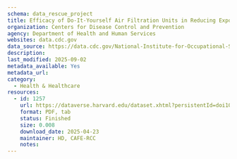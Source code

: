 ```yaml
---
schema: data_rescue_project 
title: Efficacy of Do-It-Yourself Air Filtration Units in Reducing Exposure to Simulated Respiratory Aerosols
organization: Centers for Disease Control and Prevention
agency: Department of Health and Human Services
websites: data.cdc.gov
data_source: https://data.cdc.gov/National-Institute-for-Occupational-Safety-and-Hea/Efficacy-of-Do-It-Yourself-Air-Filtration-Units-in/g7ty-3t6s/about_data
description: 
last_modified: 2025-09-02
metadata_available: Yes
metadata_url: 
category:
  - Health & Healthcare 
resources:
  - id: 1257
    url: https://dataverse.harvard.edu/dataset.xhtml?persistentId=doi10.7910/DVN/OXD7BP
    format: PDF, tab
    status: Finished
    size: 0.008
    download_date: 2025-04-23
    maintainer: HD, CAFE-RCC
    notes: 
---
```


